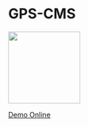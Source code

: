 # GPS-CMS

<img src="http://opb4jophh.bkt.clouddn.com/outu.png?ver" width="145">

[Demo Online](http://123.207.243.228:8080)
